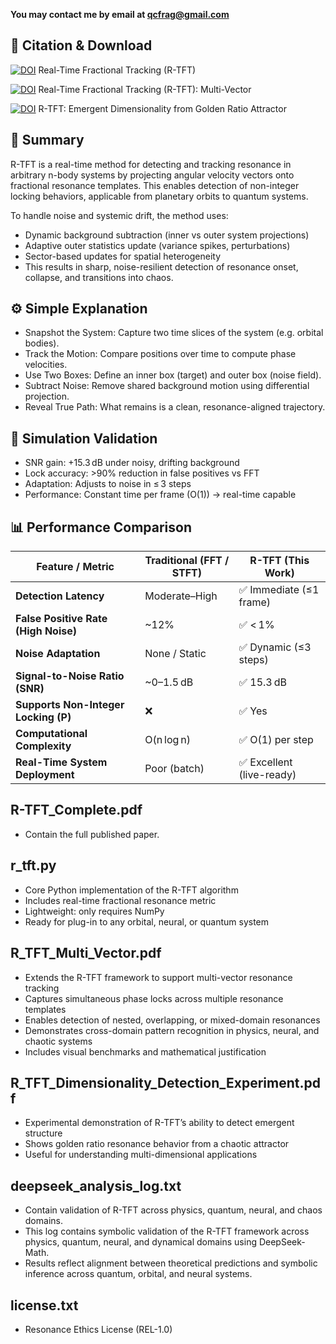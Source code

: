 **You may contact me by email at qcfrag@gmail.com**

## 📄 Citation & Download

[![DOI](https://zenodo.org/badge/DOI/10.5281/zenodo.15872338.svg)](https://doi.org/10.5281/zenodo.15872338) Real-Time Fractional Tracking (R-TFT)

[![DOI](https://zenodo.org/badge/DOI/10.5281/zenodo.15877517.svg)](https://doi.org/10.5281/zenodo.15877517) Real-Time Fractional Tracking (R-TFT): Multi-Vector

[![DOI](https://zenodo.org/badge/DOI/10.5281/zenodo.15857168.svg)](https://doi.org/10.5281/zenodo.15857168) R-TFT: Emergent Dimensionality from Golden Ratio Attractor 

## 📘 Summary
R-TFT is a real-time method for detecting and tracking resonance in arbitrary n-body systems by projecting angular velocity vectors onto fractional resonance templates. This enables detection of non-integer locking behaviors, applicable from planetary orbits to quantum systems.

To handle noise and systemic drift, the method uses:
- Dynamic background subtraction (inner vs outer system projections)
- Adaptive outer statistics update (variance spikes, perturbations)
- Sector-based updates for spatial heterogeneity
- This results in sharp, noise-resilient detection of resonance onset, collapse, and transitions into chaos.

## ⚙️ Simple Explanation
- Snapshot the System: Capture two time slices of the system (e.g. orbital bodies).
- Track the Motion: Compare positions over time to compute phase velocities.
- Use Two Boxes: Define an inner box (target) and outer box (noise field).
- Subtract Noise: Remove shared background motion using differential projection.
- Reveal True Path: What remains is a clean, resonance-aligned trajectory.

## 🔬 Simulation Validation
- SNR gain: +15.3 dB under noisy, drifting background
- Lock accuracy: >90% reduction in false positives vs FFT
- Adaptation: Adjusts to noise in ≤ 3 steps
- Performance: Constant time per frame (O(1)) → real-time capable

## 📊 Performance Comparison

| Feature / Metric                    | Traditional (FFT / STFT) | R-TFT (This Work)          |
|------------------------------------|---------------------------|----------------------------|
| **Detection Latency**              | Moderate–High             | ✅ Immediate (≤1 frame)    |
| **False Positive Rate (High Noise)**| ~12%                      | ✅ < 1%                    |
| **Noise Adaptation**               | None / Static             | ✅ Dynamic (≤3 steps)      |
| **Signal-to-Noise Ratio (SNR)**    | ~0–1.5 dB                 | ✅ 15.3 dB                 |
| **Supports Non-Integer Locking (P)**| ❌                        | ✅ Yes                     |
| **Computational Complexity**       | O(n log n)                | ✅ O(1) per step           |
| **Real-Time System Deployment**    | Poor (batch)              | ✅ Excellent (live-ready)  |


## R-TFT_Complete.pdf
- Contain the full published paper.
  
## r_tft.py
- Core Python implementation of the R-TFT algorithm
- Includes real-time fractional resonance metric
- Lightweight: only requires NumPy
- Ready for plug-in to any orbital, neural, or quantum system

## R_TFT_Multi_Vector.pdf
- Extends the R-TFT framework to support multi-vector resonance tracking
- Captures simultaneous phase locks across multiple resonance templates
- Enables detection of nested, overlapping, or mixed-domain resonances
- Demonstrates cross-domain pattern recognition in physics, neural, and chaotic systems
- Includes visual benchmarks and mathematical justification

## R_TFT_Dimensionality_Detection_Experiment.pdf
- Experimental demonstration of R-TFT’s ability to detect emergent structure
- Shows golden ratio resonance behavior from a chaotic attractor
- Useful for understanding multi-dimensional applications

## deepseek_analysis_log.txt
- Contain validation of R-TFT across physics, quantum, neural, and chaos domains. 
- This log contains symbolic validation of the R-TFT framework across physics, quantum, neural, and dynamical domains using DeepSeek-Math.
- Results reflect alignment between theoretical predictions and symbolic inference across quantum, orbital, and neural systems.

## license.txt
- Resonance Ethics License (REL-1.0)  

